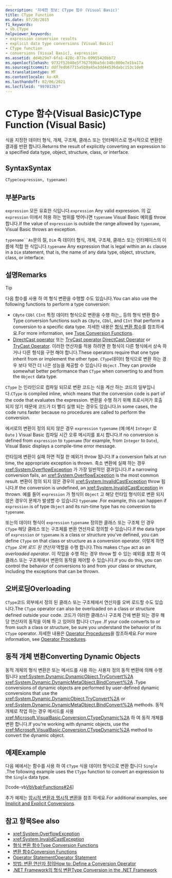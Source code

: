 ```yaml
---
description: '자세한 정보: CType 함수 (Visual Basic)'
title: CType Function
ms.date: 07/20/2015
f1_keywords:
- vb.CType
helpviewer_keywords:
- expression conversion results
- explicit data type conversions [Visual Basic]
- CType function
- conversions [Visual Basic], expression
ms.assetid: dd4b29e7-6fa1-428c-877e-69955420bb72
ms.openlocfilehash: 9732f52b40e5f762769ba5dc340c000e7e1ba17a
ms.sourcegitcommit: ddf7edb67715a5b9a45e3dd44536dabc153c1de0
ms.translationtype: MT
ms.contentlocale: ko-KR
ms.lasthandoff: 02/06/2021
ms.locfileid: "99701263"
---
```

# <a name="ctype-function-visual-basic"></a><span data-ttu-id="b8085-103">CType 함수(Visual Basic)</span><span class="sxs-lookup"><span data-stu-id="b8085-103">CType Function (Visual Basic)</span></span>

<span data-ttu-id="b8085-104">식을 지정한 데이터 형식, 개체, 구조체, 클래스 또는 인터페이스로 명시적으로 변환한 결과를 반환 합니다.</span><span class="sxs-lookup"><span data-stu-id="b8085-104">Returns the result of explicitly converting an expression to a specified data type, object, structure, class, or interface.</span></span>

## <a name="syntax"></a><span data-ttu-id="b8085-105">Syntax</span><span class="sxs-lookup"><span data-stu-id="b8085-105">Syntax</span></span>

```vb
CType(expression, typename)
```

## <a name="parts"></a><span data-ttu-id="b8085-106">부분</span><span class="sxs-lookup"><span data-stu-id="b8085-106">Parts</span></span>

<span data-ttu-id="b8085-107">`expression` 모든 유효한 식입니다.</span><span class="sxs-lookup"><span data-stu-id="b8085-107">`expression` Any valid expression.</span></span> <span data-ttu-id="b8085-108">의 값 `expression` 이에서 허용 하는 범위를 벗어나면 `typename` Visual Basic 예외를 throw 합니다.</span><span class="sxs-lookup"><span data-stu-id="b8085-108">If the value of `expression` is outside the range allowed by `typename`, Visual Basic throws an exception.</span></span>

<span data-ttu-id="b8085-109">`typename``As`문의 절, `Dim` 즉 데이터 형식, 개체, 구조체, 클래스 또는 인터페이스의 이름에 적합 한 식입니다.</span><span class="sxs-lookup"><span data-stu-id="b8085-109">`typename` Any expression that is legal within an `As` clause in a `Dim` statement, that is, the name of any data type, object, structure, class, or interface.</span></span>

## <a name="remarks"></a><span data-ttu-id="b8085-110">설명</span><span class="sxs-lookup"><span data-stu-id="b8085-110">Remarks</span></span>

> [!TIP]
> <span data-ttu-id="b8085-111">다음 함수를 사용 하 여 형식 변환을 수행할 수도 있습니다.</span><span class="sxs-lookup"><span data-stu-id="b8085-111">You can also use the following functions to perform a type conversion:</span></span>
>
> - <span data-ttu-id="b8085-112">`CByte` `CDbl` `CInt` 특정 데이터 형식으로 변환을 수행 하는,, 등의 형식 변환 함수</span><span class="sxs-lookup"><span data-stu-id="b8085-112">Type conversion functions such as `CByte`, `CDbl`, and `CInt` that perform a conversion to a specific data type.</span></span> <span data-ttu-id="b8085-113">자세한 내용은 [형식 변환 함수](type-conversion-functions.md)를 참조하세요.</span><span class="sxs-lookup"><span data-stu-id="b8085-113">For more information, see [Type Conversion Functions](type-conversion-functions.md).</span></span>
> - <span data-ttu-id="b8085-114">[DirectCast operator](../operators/directcast-operator.md) 또는 [TryCast operator](../operators/trycast-operator.md).</span><span class="sxs-lookup"><span data-stu-id="b8085-114">[DirectCast Operator](../operators/directcast-operator.md) or [TryCast Operator](../operators/trycast-operator.md).</span></span> <span data-ttu-id="b8085-115">이러한 연산자를 적용 하려면 한 형식이 다른 형식에서 상속 하거나 다른 형식을 구현 해야 합니다.</span><span class="sxs-lookup"><span data-stu-id="b8085-115">These operators require that one type inherit from or implement the other type.</span></span> <span data-ttu-id="b8085-116">`CType`데이터 형식으로 변환 하는 경우 보다 약간 더 나은 성능을 제공할 수 있습니다 `Object` .</span><span class="sxs-lookup"><span data-stu-id="b8085-116">They can provide somewhat better performance than `CType` when converting to and from the `Object` data type.</span></span>

<span data-ttu-id="b8085-117">`CType` 는 인라인으로 컴파일 되므로 변환 코드는 식을 계산 하는 코드의 일부입니다.</span><span class="sxs-lookup"><span data-stu-id="b8085-117">`CType` is compiled inline, which means that the conversion code is part of the code that evaluates the expression.</span></span> <span data-ttu-id="b8085-118">변환을 수행 하기 위해 프로시저가 호출 되지 않기 때문에 코드가 더 빨리 실행 되는 경우도 있습니다.</span><span class="sxs-lookup"><span data-stu-id="b8085-118">In some cases, the code runs faster because no procedures are called to perform the conversion.</span></span>

<span data-ttu-id="b8085-119">에서로의 변환이 정의 되지 않은 경우 `expression` `typename` (예:에서 `Integer` 로 `Date` ) Visual Basic 컴파일 시간 오류 메시지를 표시 합니다.</span><span class="sxs-lookup"><span data-stu-id="b8085-119">If no conversion is defined from `expression` to `typename` (for example, from `Integer` to `Date`), Visual Basic displays a compile-time error message.</span></span>

<span data-ttu-id="b8085-120">런타임에 변환이 실패 하면 적절 한 예외가 throw 됩니다.</span><span class="sxs-lookup"><span data-stu-id="b8085-120">If a conversion fails at run time, the appropriate exception is thrown.</span></span> <span data-ttu-id="b8085-121">축소 변환에 실패 하는 경우 <xref:System.OverflowException> 가 가장 일반적인 결과입니다.</span><span class="sxs-lookup"><span data-stu-id="b8085-121">If a narrowing conversion fails, an <xref:System.OverflowException> is the most common result.</span></span> <span data-ttu-id="b8085-122">변환이 정의 되지 않은 경우이 <xref:System.InvalidCastException> throw 됩니다.</span><span class="sxs-lookup"><span data-stu-id="b8085-122">If the conversion is undefined, an <xref:System.InvalidCastException> in thrown.</span></span> <span data-ttu-id="b8085-123">예를 들어 `expression` 가 형식이 `Object` 고 해당 런타임 형식이로 변환 되지 않은 경우이 문제가 발생할 수 있습니다 `typename` .</span><span class="sxs-lookup"><span data-stu-id="b8085-123">For example, this can happen  if `expression` is of type `Object` and its run-time type has no conversion to `typename`.</span></span>

<span data-ttu-id="b8085-124">또는의 데이터 형식이 `expression` `typename` 정의한 클래스 또는 구조체 인 경우 `CType` 해당 클래스 또는 구조체를 변환 연산자로 정의할 수 있습니다.</span><span class="sxs-lookup"><span data-stu-id="b8085-124">If the data type of `expression` or `typename` is a class or structure you've defined, you can define `CType` on that class or structure as a conversion operator.</span></span> <span data-ttu-id="b8085-125">이렇게 하면 `CType` *오버 로드 된 연산자* 역할을 수행 합니다.</span><span class="sxs-lookup"><span data-stu-id="b8085-125">This makes `CType` act as an *overloaded operator*.</span></span> <span data-ttu-id="b8085-126">이 작업을 수행 하는 경우 throw 할 수 있는 예외를 포함 하 여 클래스 또는 구조체에서 변환의 동작을 제어할 수 있습니다.</span><span class="sxs-lookup"><span data-stu-id="b8085-126">If you do this, you can control the behavior of conversions to and from your class or structure, including the exceptions that can be thrown.</span></span>

## <a name="overloading"></a><span data-ttu-id="b8085-127">오버로딩</span><span class="sxs-lookup"><span data-stu-id="b8085-127">Overloading</span></span>

<span data-ttu-id="b8085-128">`CType`코드 외부에서 정의 된 클래스 또는 구조체에서 연산자를 오버 로드할 수도 있습니다.</span><span class="sxs-lookup"><span data-stu-id="b8085-128">The `CType` operator can also be overloaded on a class or structure defined outside your code.</span></span> <span data-ttu-id="b8085-129">코드가 이러한 클래스나 구조체 간에 변환 되는 경우 해당 연산자의 동작을 이해 하 고 있어야 합니다 `CType` .</span><span class="sxs-lookup"><span data-stu-id="b8085-129">If your code converts to or from such a class or structure, be sure you understand the behavior of its `CType` operator.</span></span> <span data-ttu-id="b8085-130">자세한 내용은 [Operator Procedures](../../programming-guide/language-features/procedures/operator-procedures.md)을 참조하세요.</span><span class="sxs-lookup"><span data-stu-id="b8085-130">For more information, see [Operator Procedures](../../programming-guide/language-features/procedures/operator-procedures.md).</span></span>

## <a name="converting-dynamic-objects"></a><span data-ttu-id="b8085-131">동적 개체 변환</span><span class="sxs-lookup"><span data-stu-id="b8085-131">Converting Dynamic Objects</span></span>

<span data-ttu-id="b8085-132">동적 개체의 형식 변환은 또는 메서드를 사용 하는 사용자 정의 동적 변환에 의해 수행 됩니다 <xref:System.Dynamic.DynamicObject.TryConvert%2A> <xref:System.Dynamic.DynamicMetaObject.BindConvert%2A> .</span><span class="sxs-lookup"><span data-stu-id="b8085-132">Type conversions of dynamic objects are performed by user-defined dynamic conversions that use the <xref:System.Dynamic.DynamicObject.TryConvert%2A> or <xref:System.Dynamic.DynamicMetaObject.BindConvert%2A> methods.</span></span> <span data-ttu-id="b8085-133">동적 개체로 작업 하는 경우 메서드를 사용 <xref:Microsoft.VisualBasic.Conversion.CTypeDynamic%2A> 하 여 동적 개체를 변환 합니다.</span><span class="sxs-lookup"><span data-stu-id="b8085-133">If you're working with dynamic objects, use the <xref:Microsoft.VisualBasic.Conversion.CTypeDynamic%2A> method to convert the dynamic object.</span></span>

## <a name="example"></a><span data-ttu-id="b8085-134">예제</span><span class="sxs-lookup"><span data-stu-id="b8085-134">Example</span></span>

<span data-ttu-id="b8085-135">다음 예에서는 함수를 사용 하 여 `CType` 식을 데이터 형식으로 변환 합니다 `Single` .</span><span class="sxs-lookup"><span data-stu-id="b8085-135">The following example uses the `CType` function to convert an expression to the `Single` data type.</span></span>

[!code-vb[VbVbalrFunctions#24](~/samples/snippets/visualbasic/VS_Snippets_VBCSharp/VbVbalrFunctions/VB/Class1.vb#24)]

<span data-ttu-id="b8085-136">추가 예제는 [암시적 변환과 명시적 변환](../../programming-guide/language-features/data-types/implicit-and-explicit-conversions.md)을 참조 하세요.</span><span class="sxs-lookup"><span data-stu-id="b8085-136">For additional examples, see [Implicit and Explicit Conversions](../../programming-guide/language-features/data-types/implicit-and-explicit-conversions.md).</span></span>

## <a name="see-also"></a><span data-ttu-id="b8085-137">참고 항목</span><span class="sxs-lookup"><span data-stu-id="b8085-137">See also</span></span>

- <xref:System.OverflowException>
- <xref:System.InvalidCastException>
- [<span data-ttu-id="b8085-138">형식 변환 함수</span><span class="sxs-lookup"><span data-stu-id="b8085-138">Type Conversion Functions</span></span>](type-conversion-functions.md)
- [<span data-ttu-id="b8085-139">변환 함수</span><span class="sxs-lookup"><span data-stu-id="b8085-139">Conversion Functions</span></span>](conversion-functions.md)
- [<span data-ttu-id="b8085-140">Operator Statement</span><span class="sxs-lookup"><span data-stu-id="b8085-140">Operator Statement</span></span>](../statements/operator-statement.md)
- [<span data-ttu-id="b8085-141">방법: 변환 연산자 정의</span><span class="sxs-lookup"><span data-stu-id="b8085-141">How to: Define a Conversion Operator</span></span>](../../programming-guide/language-features/procedures/how-to-define-a-conversion-operator.md)
- [<span data-ttu-id="b8085-142">.NET Framework의 형식 변환</span><span class="sxs-lookup"><span data-stu-id="b8085-142">Type Conversion in the .NET Framework</span></span>](../../../standard/base-types/type-conversion.md)
